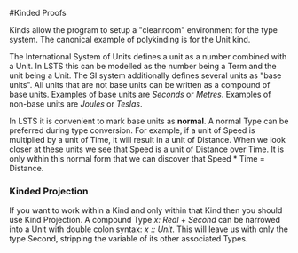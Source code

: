 #Kinded Proofs

Kinds allow the program to setup a "cleanroom" environment for the type system.
The canonical example of polykinding is for the Unit kind.

The International System of Units defines a unit as a number combined with a Unit.
In LSTS this can be modelled as the number being a Term and the unit being a Unit.
The SI system additionally defines several units as "base units".
All units that are not base units can be written as a compound of base units.
Examples of base units are *Seconds* or *Metres*.
Examples of non-base units are *Joules* or *Teslas*.

In LSTS it is convenient to mark base units as **normal**.
A normal Type can be preferred during type conversion.
For example, if a unit of Speed is multiplied by a unit of Time, it will result in a unit of Distance.
When we look closer at these units we see that Speed is a unit of Distance over Time.
It is only within this normal form that we can discover that Speed * Time = Distance.

### Kinded Projection

If you want to work within a Kind and only within that Kind then you should use Kind Projection.
A compound Type *x: Real + Second* can be narrowed into a Unit with double colon syntax:
*x :: Unit*. This will leave us with only the type Second, stripping the variable of its other associated Types.
